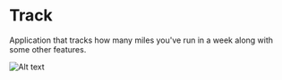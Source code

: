 # Track
Application that tracks how many miles you've run in a week along with some other features.

![Alt text](/Users/jimmyalford/Pictures/track)
